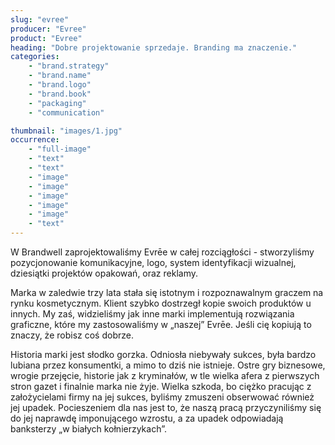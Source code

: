 ```yaml
---
slug: "evree"
producer: "Evree"
product: "Evree"
heading: "Dobre projektowanie sprzedaje. Branding ma znaczenie."
categories:
    - "brand.strategy"
    - "brand.name"
    - "brand.logo"
    - "brand.book"
    - "packaging"
    - "communication"

thumbnail: "images/1.jpg"
occurrence:
    - "full-image"
    - "text"
    - "text"
    - "image"
    - "image"
    - "image"
    - "image"
    - "image"
    - "text"
---
```

W Brandwell zaprojektowaliśmy Evrēe w całej rozciągłości -
stworzyliśmy pozycjonowanie komunikacyjne, logo, system
identyfikacji wizualnej, dziesiątki projektów opakowań, oraz reklamy.

Marka w zaledwie trzy lata stała się istotnym i rozpoznawalnym
graczem na rynku kosmetycznym. Klient szybko dostrzegł kopie
swoich produktów u innych. My zaś, widzieliśmy jak inne marki
implementują rozwiązania graficzne, które my zastosowaliśmy w
„naszej” Evrēe. Jeśli cię kopiują to znaczy, że robisz coś dobrze.

Historia marki jest słodko gorzka. Odniosła niebywały sukces, była
bardzo lubiana przez konsumentki, a mimo to dziś nie istnieje. Ostre
gry biznesowe, wrogie przejęcie, historie jak z kryminałów, w tle
wielka afera z pierwszych stron gazet i finalnie marka nie żyje. Wielka
szkoda, bo ciężko pracując z założycielami firmy na jej sukces, byliśmy
zmuszeni obserwować również jej upadek. Pocieszeniem dla nas jest
to, że naszą pracą przyczyniliśmy się do jej naprawdę imponującego
wzrostu, a za upadek odpowiadają banksterzy „w białych
kołnierzykach”.
  